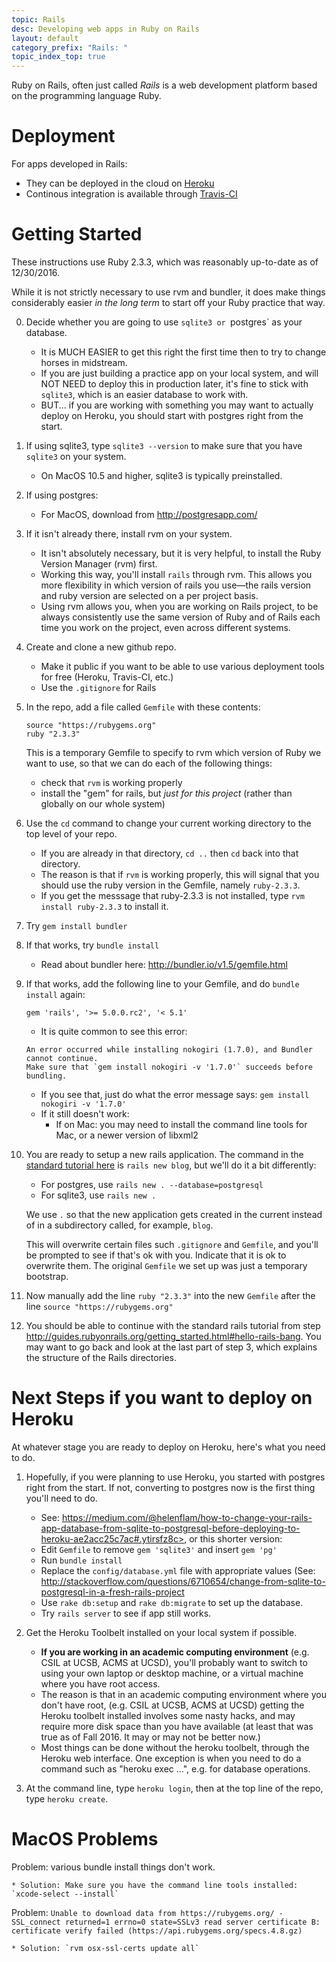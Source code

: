 ```yaml
---
topic: Rails
desc: Developing web apps in Ruby on Rails
layout: default
category_prefix: "Rails: "
topic_index_top: true
---
```


Ruby on Rails, often just called  *Rails* is a web development platform based on the programming language Ruby.

# Deployment

For apps developed in Rails:

* They can be deployed in the cloud on [Heroku](/topics/heroku)
* Continous integration is available through [Travis-CI](/topics/travis-ci/)

# Getting Started

These instructions use Ruby 2.3.3, which was reasonably up-to-date as of 12/30/2016.    

While it is not strictly necessary to use rvm and bundler, it does make things considerably easier <em>in the long term</em> to start off your Ruby practice that way.

0.  Decide whether you are going to use `sqlite3 or `postgres` as your database.   
    * It is MUCH EASIER to get this right the first time then to try to change horses in midstream.
    * If you are just building a practice app on your local system, and will NOT NEED to deploy this in production later, it's fine to stick with `sqlite3`, which is an easier database to work with.
    * BUT... if you are working with something you may want to actually deploy on Heroku, you should start with postgres right from the start. 
    
1.  If using sqlite3, type `sqlite3 --version` to make sure that you have `sqlite3` on your system.   
    * On MacOS 10.5 and higher, sqlite3 is typically preinstalled.
    
1.  If using postgres:
    * For MacOS, download from <http://postgresapp.com/>

1.  If it isn't already there, install rvm on your system.
    * It isn't absolutely necessary, but it is very helpful, to install the Ruby Version Manager (rvm) first.
    * Working this way, you'll install `rails` through rvm.   This allows you more flexibility in which
        version of rails you use&mdash;the
        rails version and ruby version are selected on a per project basis.
    * Using rvm allows you, when you are working on Rails project, to be always consistently use the same version of
        Ruby and of Rails each time you work on the project, even across different systems.
        
2.  Create and clone a new github repo.   
    * Make it public if you want to be able to use various deployment tools for free (Heroku, Travis-CI, etc.)
    * Use the `.gitignore` for Rails
    
3.  In the repo, add a file called `Gemfile` with these contents:
    ```
    source "https://rubygems.org"
    ruby "2.3.3"
    ```
    
    This is a temporary Gemfile to specify to rvm which version of Ruby we want to use, so that we can do each of the following things:
    
    * check that `rvm` is working properly 
    * install the "gem" for rails, but *just for this project* (rather than globally on our whole system)
    
4.  Use the `cd` command to change your current working directory to the top level of your repo.  
    * If you are already in that directory, `cd ..` then `cd` back into that directory.
    * The reason is that if `rvm` is working properly, this will signal that you should use the ruby version in the Gemfile, namely `ruby-2.3.3`.
    * If you get the messsage that ruby-2.3.3 is not installed, type `rvm install ruby-2.3.3` to install it.

5.  Try `gem install bundler`

6.  If that works, try `bundle install`
    * Read about bundler here: <http://bundler.io/v1.5/gemfile.html>
    
7.  If that works, add the following line to your Gemfile, and do `bundle install` again:

    ```
    gem 'rails', '>= 5.0.0.rc2', '< 5.1'
    ```
    
    * It is quite common to see this error:
    
    ```
    An error occurred while installing nokogiri (1.7.0), and Bundler cannot continue.
    Make sure that `gem install nokogiri -v '1.7.0'` succeeds before bundling.
    ```
    
    * If you see that, just do what the error message says: `gem install nokogiri -v '1.7.0'`  
    * If it still doesn't work:
        * If on Mac: you may need to install the command line tools for Mac, or a newer version of libxml2
        
8.  You are ready to setup a new rails application.   The command in the [standard tutorial here](http://guides.rubyonrails.org/getting_started.html#creating-the-blog-application) is `rails new blog`, but we'll do it
    a bit differently:

    * For postgres, use `rails new . --database=postgresql`
    * For sqlite3, use `rails new .`

    We use `.` so that the new application gets created in the current instead of in a subdirectory called, for example,
    `blog`.

    This will overwrite certain files such `.gitignore` and `Gemfile`, and you'll be prompted to see if that's ok with you.
    Indicate that it is ok to overwrite them.   The original `Gemfile` we set up was just a temporary bootstrap.
    
9. Now manually add the line `ruby "2.3.3"` into the new `Gemfile` after the line `source "https://rubygems.org"`

10. You should be able to continue with the standard rails tutorial from step <http://guides.rubyonrails.org/getting_started.html#hello-rails-bang>.  You may want to go back and look at the last part of step 3, which explains the structure of the Rails directories.

# Next Steps if you want to deploy on Heroku

At whatever stage you are ready to deploy on Heroku, here's what you need to do.

1. Hopefully, if you were planning to use Heroku, you started with postgres right from the start.  If not, converting to postgres now is the first thing you'll need to do.     
    
    * See: https://medium.com/@helenflam/how-to-change-your-rails-app-database-from-sqlite-to-postgresql-before-deploying-to-heroku-ae2acc25c7ac#.ytirsfz8c>, or this shorter version:
    * Edit `Gemfile` to remove `gem 'sqlite3'` and insert `gem 'pg'`
    * Run `bundle install`
    * Replace the `config/database.yml` file with appropriate values (See: <http://stackoverflow.com/questions/6710654/change-from-sqlite-to-postgresql-in-a-fresh-rails-project>
    * Use `rake db:setup` and `rake db:migrate` to set up the database.
    * Try `rails server` to see if app still works.

2. Get the Heroku Toolbelt installed on your local system if possible. 
    * <b>If you are working in an academic computing environment</b> (e.g. CSIL at UCSB, ACMS at UCSD), you'll probably
         want to switch to using your own laptop or desktop machine, or a virtual machine where you have root access.
    * The reason is that in an academic computing environment where you don't have root, (e.g. CSIL at UCSB, 
         ACMS at UCSD)  getting the Heroku toolbelt installed involves some nasty hacks, and may require more 
         disk space than you have available (at least that was true as of Fall 2016.  It may or may not be better now.)
    * Most things can be done without the heroku toolbelt, through the Heroku web interface.  One exception is when
         you need to do a command such as "heroku exec ...", e.g. for database operations.

3. At the command line, type `heroku login`, then at the top line of the repo, type `heroku create`.
         
         
# MacOS Problems

Problem: various bundle install things don't work.

    * Solution: Make sure you have the command line tools installed: `xcode-select --install`


Problem: `Unable to download data from https://rubygems.org/ - SSL_connect returned=1 errno=0 state=SSLv3 read server certificate B: certificate verify failed (https://api.rubygems.org/specs.4.8.gz)`

    * Solution: `rvm osx-ssl-certs update all`

